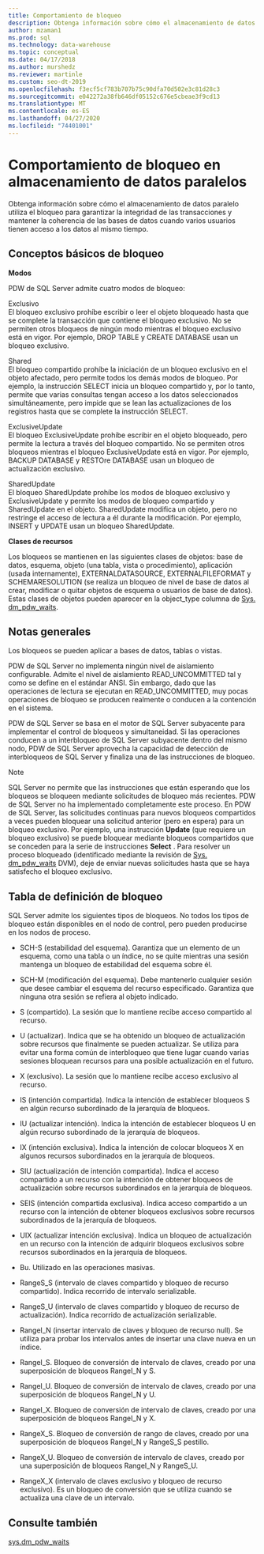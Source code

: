 ```yaml
---
title: Comportamiento de bloqueo
description: Obtenga información sobre cómo el almacenamiento de datos paralelo utiliza el bloqueo para garantizar la integridad de las transacciones y mantener la coherencia de las bases de datos cuando varios usuarios tienen acceso a los datos al mismo tiempo.
author: mzaman1
ms.prod: sql
ms.technology: data-warehouse
ms.topic: conceptual
ms.date: 04/17/2018
ms.author: murshedz
ms.reviewer: martinle
ms.custom: seo-dt-2019
ms.openlocfilehash: f3ecf5cf783b707b75c90dfa70d502e3c81d28c3
ms.sourcegitcommit: e042272a38fb646df05152c676e5cbeae3f9cd13
ms.translationtype: MT
ms.contentlocale: es-ES
ms.lasthandoff: 04/27/2020
ms.locfileid: "74401001"
---
```

# <a name="locking-behavior-in-parallel-data-warehouse"></a>Comportamiento de bloqueo en almacenamiento de datos paralelos
Obtenga información sobre cómo el almacenamiento de datos paralelo utiliza el bloqueo para garantizar la integridad de las transacciones y mantener la coherencia de las bases de datos cuando varios usuarios tienen acceso a los datos al mismo tiempo.  
  
## <a name="locking-basics"></a><a name="Basics"></a>Conceptos básicos de bloqueo  
**Modos**  
  
PDW de SQL Server admite cuatro modos de bloqueo:  
  
Exclusivo  
El bloqueo exclusivo prohíbe escribir o leer el objeto bloqueado hasta que se complete la transacción que contiene el bloqueo exclusivo. No se permiten otros bloqueos de ningún modo mientras el bloqueo exclusivo está en vigor. Por ejemplo, DROP TABLE y CREATE DATABASE usan un bloqueo exclusivo.  
  
Shared  
El bloqueo compartido prohíbe la iniciación de un bloqueo exclusivo en el objeto afectado, pero permite todos los demás modos de bloqueo. Por ejemplo, la instrucción SELECT inicia un bloqueo compartido y, por lo tanto, permite que varias consultas tengan acceso a los datos seleccionados simultáneamente, pero impide que se lean las actualizaciones de los registros hasta que se complete la instrucción SELECT.  
  
ExclusiveUpdate  
El bloqueo ExclusiveUpdate prohíbe escribir en el objeto bloqueado, pero permite la lectura a través del bloqueo compartido. No se permiten otros bloqueos mientras el bloqueo ExclusiveUpdate está en vigor. Por ejemplo, BACKUP DATABASE y RESTOre DATABASE usan un bloqueo de actualización exclusivo.  
  
SharedUpdate  
El bloqueo SharedUpdate prohíbe los modos de bloqueo exclusivo y ExclusiveUpdate y permite los modos de bloqueo compartido y SharedUpdate en el objeto. SharedUpdate modifica un objeto, pero no restringe el acceso de lectura a él durante la modificación. Por ejemplo, INSERT y UPDATE usan un bloqueo SharedUpdate.  
  
**Clases de recursos**  
  
Los bloqueos se mantienen en las siguientes clases de objetos: base de datos, esquema, objeto (una tabla, vista o procedimiento), aplicación (usada internamente), EXTERNALDATASOURCE, EXTERNALFILEFORMAT y SCHEMARESOLUTION (se realiza un bloqueo de nivel de base de datos al crear, modificar o quitar objetos de esquema o usuarios de base de datos). Estas clases de objetos pueden aparecer en la object_type columna de [Sys. dm_pdw_waits](../relational-databases/system-dynamic-management-views/sys-dm-pdw-waits-transact-sql.md).  
  
## <a name="general-remarks"></a><a name="Remarks"></a>Notas generales  
Los bloqueos se pueden aplicar a bases de datos, tablas o vistas.  
  
PDW de SQL Server no implementa ningún nivel de aislamiento configurable. Admite el nivel de aislamiento READ_UNCOMMITTED tal y como se define en el estándar ANSI. Sin embargo, dado que las operaciones de lectura se ejecutan en READ_UNCOMMITTED, muy pocas operaciones de bloqueo se producen realmente o conducen a la contención en el sistema.  
  
PDW de SQL Server se basa en el motor de SQL Server subyacente para implementar el control de bloqueos y simultaneidad. Si las operaciones conducen a un interbloqueo de SQL Server subyacente dentro del mismo nodo, PDW de SQL Server aprovecha la capacidad de detección de interbloqueos de SQL Server y finaliza una de las instrucciones de bloqueo.  
  
> [!NOTE]  
> SQL Server no permite que las instrucciones que están esperando que los bloqueos se bloqueen mediante solicitudes de bloqueo más recientes. PDW de SQL Server no ha implementado completamente este proceso. En PDW de SQL Server, las solicitudes continuas para nuevos bloqueos compartidos a veces pueden bloquear una solicitud anterior (pero en espera) para un bloqueo exclusivo. Por ejemplo, una instrucción **Update** (que requiere un bloqueo exclusivo) se puede bloquear mediante bloqueos compartidos que se conceden para la serie de instrucciones **Select** . Para resolver un proceso bloqueado (identificado mediante la revisión de [Sys. dm_pdw_waits](../relational-databases/system-dynamic-management-views/sys-dm-pdw-waits-transact-sql.md) DVM), deje de enviar nuevas solicitudes hasta que se haya satisfecho el bloqueo exclusivo.  
  
## <a name="lock-definition-table"></a>Tabla de definición de bloqueo  
SQL Server admite los siguientes tipos de bloqueos. No todos los tipos de bloqueo están disponibles en el nodo de control, pero pueden producirse en los nodos de proceso.  
  
-   SCH-S (estabilidad del esquema). Garantiza que un elemento de un esquema, como una tabla o un índice, no se quite mientras una sesión mantenga un bloqueo de estabilidad del esquema sobre él.  
  
-   SCH-M (modificación del esquema). Debe mantenerlo cualquier sesión que desee cambiar el esquema del recurso especificado. Garantiza que ninguna otra sesión se refiera al objeto indicado.  
  
-   S (compartido). La sesión que lo mantiene recibe acceso compartido al recurso.  
  
-   U (actualizar). Indica que se ha obtenido un bloqueo de actualización sobre recursos que finalmente se pueden actualizar. Se utiliza para evitar una forma común de interbloqueo que tiene lugar cuando varias sesiones bloquean recursos para una posible actualización en el futuro.  
  
-   X (exclusivo). La sesión que lo mantiene recibe acceso exclusivo al recurso.  
  
-   IS (intención compartida). Indica la intención de establecer bloqueos S en algún recurso subordinado de la jerarquía de bloqueos.  
  
-   IU (actualizar intención). Indica la intención de establecer bloqueos U en algún recurso subordinado de la jerarquía de bloqueos.  
  
-   IX (intención exclusiva). Indica la intención de colocar bloqueos X en algunos recursos subordinados en la jerarquía de bloqueos.  
  
-   SIU (actualización de intención compartida). Indica el acceso compartido a un recurso con la intención de obtener bloqueos de actualización sobre recursos subordinados en la jerarquía de bloqueos.  
  
-   SEIS (intención compartida exclusiva). Indica acceso compartido a un recurso con la intención de obtener bloqueos exclusivos sobre recursos subordinados de la jerarquía de bloqueos.  
  
-   UIX (actualizar intención exclusiva). Indica un bloqueo de actualización en un recurso con la intención de adquirir bloqueos exclusivos sobre recursos subordinados en la jerarquía de bloqueos.  
  
-   Bu. Utilizado en las operaciones masivas.  
  
-   RangeS_S (intervalo de claves compartido y bloqueo de recurso compartido). Indica recorrido de intervalo serializable.  
  
-   RangeS_U (intervalo de claves compartido y bloqueo de recurso de actualización). Indica recorrido de actualización serializable.  
  
-   RangeI_N (insertar intervalo de claves y bloqueo de recurso null). Se utiliza para probar los intervalos antes de insertar una clave nueva en un índice.  
  
-   RangeI_S. Bloqueo de conversión de intervalo de claves, creado por una superposición de bloqueos RangeI_N y S.  
  
-   RangeI_U. Bloqueo de conversión de intervalo de claves, creado por una superposición de bloqueos RangeI_N y U.  
  
-   RangeI_X. Bloqueo de conversión de intervalo de claves, creado por una superposición de bloqueos RangeI_N y X.  
  
-   RangeX_S. Bloqueo de conversión de rango de claves, creado por una superposición de bloqueos RangeI_N y RangeS_S pestillo.  
  
-   RangeX_U. Bloqueo de conversión de intervalo de claves, creado por una superposición de bloqueos RangeI_N y RangeS_U.  
  
-   RangeX_X (intervalo de claves exclusivo y bloqueo de recurso exclusivo). Es un bloqueo de conversión que se utiliza cuando se actualiza una clave de un intervalo.  
  
## <a name="see-also"></a>Consulte también  
<!-- MISSING LINKS 
[Common Metadata Query Examples &#40;SQL Server PDW&#41;](../sqlpdw/common-metadata-query-examples-sql-server-pdw.md)  
-->
[sys.dm_pdw_waits](../relational-databases/system-dynamic-management-views/sys-dm-pdw-waits-transact-sql.md)  
  

